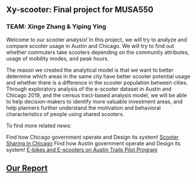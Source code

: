 ## Xy-scooter: Final project for MUSA550

### TEAM: Xinge Zhang & Yiping Ying

Welcome to our scooter analysis!
In this project, we will try to analyze and compare scooter usage in Austin and Chicago. We will try to find out whether commuters take scooters depending on the community attributes, usage of mobility modes, and peak hours.

The reason we created the analytical model is that we want to better determine which areas in the same city have better scooter potential usage and whether there is a difference in the scooter population between cities. Through exploratory analysis of the e-scooter dataset in Austin and Chicago 2019, and the census tract-based analysis model, we will be able to help decision-makers to identify more valuable investment areas, and help planners further understand the motivation and behavioral characteristics of people using shared scooters.

To find more related news:

Find how Chicago government operate and Design its system!
[Scooter Sharing in Chicago](https://www.chicago.gov/city/en/depts/cdot/supp_info/escooter-share-pilot-project.html)
Find how Austin government operate and Design its system!
[E-bikes and E-scooters on Austin Trails Pilot Program](https://www.austintexas.gov/page/e-bikes-and-e-scooters-austin-trails-pilot-program)

## [Our Report](https://zhaxinge.github.io/xy-scooter/)

